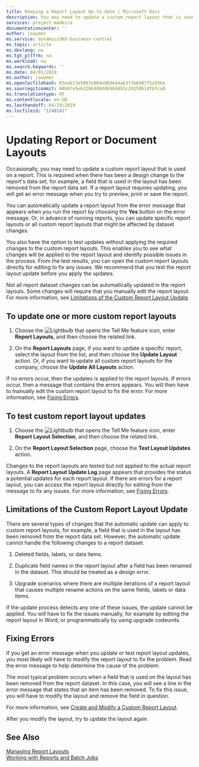 ```yaml
---
title: Keeping a Report Layout Up-to-date | Microsoft Docs
description: You may need to update a custom report layout that is used on a report. This is required when there has been a design change to the report's data set, for example, a field that is used in the layout has been removed from the report data set.
services: project-madeira
documentationcenter: ''
author: jswymer
ms.service: dynamics365-business-central
ms.topic: article
ms.devlang: na
ms.tgt_pltfrm: na
ms.workload: na
ms.search.keywords: ''
ms.date: 04/01/2019
ms.author: jswymer
ms.openlocfilehash: 03eeb13e5087e064e80d444ab373b0407f5a93be
ms.sourcegitcommit: 60b87e5eb32bb408dd65b9855c29159b1dfbfca8
ms.translationtype: HT
ms.contentlocale: en-GB
ms.lasthandoff: 04/29/2019
ms.locfileid: "1248141"
---
```

# <a name="updating-report-or-document-layouts"></a>Updating Report or Document Layouts
Occasionally, you may need to update a custom report layout that is used on a report. This is required when there has been a design change to the report's data set, for example, a field that is used in the layout has been removed from the report data set. If a report layout requires updating, you will get an error message when you try to preview, print or save the report.  

You can automatically update a report layout from the error message that appears when you run the report by choosing the **Yes** button on the error message. Or, in advance of running reports, you can update specific report layouts or all custom report layouts that might be affected by dataset changes.  

You also have the option to test updates without applying the required changes to the custom report layouts. This enables you to see what changes will be applied to the report layout and identify possible issues in the process. From the test results, you can open the custom report layouts directly for editing to fix any issues. We recommend that you test the report layout update before you apply the updates.  

Not all report dataset changes can be automatically updated in the report layouts. Some changes will require that you manually edit the report layout. For more information, see [Limitations of the Custom Report Layout Update](ui-update-report-layouts.md#UpdateLimitations).  

## <a name="to-update-one-or-more-custom-report-layouts"></a>To update one or more custom report layouts  

1.  Choose the ![Lightbulb that opens the Tell Me feature](media/ui-search/search_small.png "Tell me what you want to do") icon, enter **Report Layouts**, and then choose the related link.  

2.  On the **Report Layouts** page, if you want to update a specific report, select the layout from the list, and then choose the **Update Layout** action. Or, if you want to update all custom report layouts for the company, choose the **Update All Layouts** action.  

If no errors occur, then the updates is applied to the report layouts. If errors occur, then a message that contains the errors appears. You will then have to manually edit the custom report layout to fix the error. For more information, see [Fixing Errors](ui-update-report-layouts.md#FixErrors).  

## <a name="to-test-custom-report-layout-updates"></a>To test custom report layout updates  

1.  Choose the ![Lightbulb that opens the Tell Me feature](media/ui-search/search_small.png "Tell me what you want to do") icon, enter **Report Layout Selection**, and then choose the related link.  

2.  On the **Report Layout Selection** page, choose the **Test Layout Updates** action.  

 Changes to the report layouts are tested but not applied to the actual report layouts. A **Report Layout Update Log** page appears that provides the status a potential updates for each report layout. If there are errors for a report layout, you can access the report layout directly for editing from the message to fix any issues. For more information, see [Fixing Errors](ui-update-report-layouts.md#FixErrors).  

##  <a name="UpdateLimitations"></a> Limitations of the Custom Report Layout Update  
 There are several types of changes that the automatic update can apply to custom report layouts, for example, a field that is used in the layout has been removed from the report data set. However, the automatic update cannot handle the following changes to a report dataset.  

1.  Deleted fields, labels, or data items.  

2.  Duplicate field names in the report layout after a field has been renamed in the dataset. This should be treated as a design error.  

3.  Upgrade scenarios where there are multiple iterations of a report layout that causes multiple rename actions on the same fields, labels or data items.  

 If the update process detects any one of these issues, the update cannot be applied. You will have to fix the issues manually, for example by editing the report layout in Word, or programmatically by using upgrade codeunits.  

##  <a name="FixErrors"></a> Fixing Errors  
 If you get an error message when you update or test report layout updates, you most likely will have to modify the report layout to fix the problem. Read the error message to help determine the cause of the problem.  

 The most typical problem occurs when a field that is used on the layout has been removed from the report dataset. In this case, you will see a line in the error message that states that an item has been removed. To fix this issue, you will have to modify the layout and remove the field in question.  

 For more information, see [Create and Modify a Custom Report Layout](ui-how-create-custom-report-layout.md#ModifyCustomLayout).  

 After you modify the layout, try to update the layout again.  

## <a name="see-also"></a>See Also  
 [Managing Report Layouts](ui-manage-report-layouts.md)  
 [Working with Reports and Batch Jobs](ui-work-report.md)  
